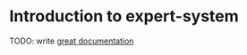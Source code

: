 # Introduction to expert-system

TODO: write [great documentation](http://jacobian.org/writing/great-documentation/what-to-write/)

